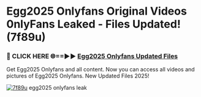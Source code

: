 # Egg2025 Onlyfans Original Videos 0nlyFans Leaked - Files Updated! (7f89u)

<h3>🔴 CLICK HERE 🌐==►► <a href="https://hideuri.com/03YgE1" rel="nofollow">Egg2025 Onlyfans Updated Files</a></h3>

Get Egg2025 Onlyfans and all content. Now you can access all videos and pictures of Egg2025 Onlyfans. New Updated Files 2025!

[![7f89u](https://i.imgur.com/NaUBvic.gif)](https://hideuri.com/03YgE1)
egg2025 onlyfans leak